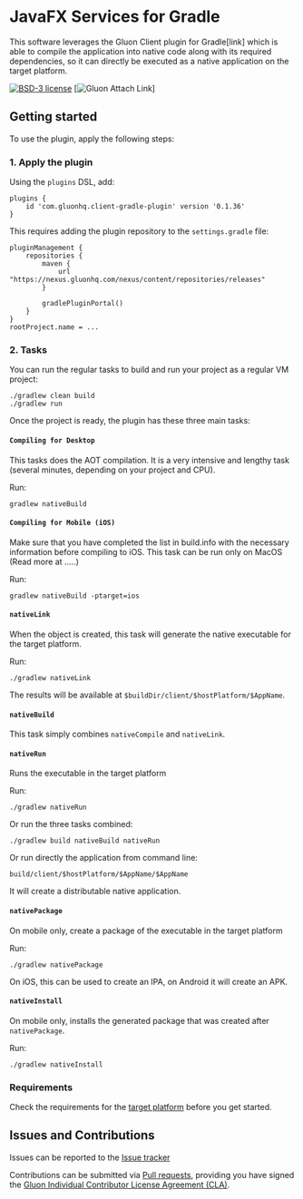 # JavaFX Services for Gradle

This software leverages the Gluon Client plugin for Gradle[link] which is able to compile the application into native code along with its required dependencies, 
so it can directly be executed as a native application on the target platform.

[![BSD-3 license](https://img.shields.io/badge/license-BSD--3-%230778B9.svg)](https://opensource.org/licenses/BSD-3-Clause)
[![Gluon Attach Link](https://)]


## Getting started

To use the plugin, apply the following steps:

### 1. Apply the plugin

Using the `plugins` DSL, add:


    plugins {
        id 'com.gluonhq.client-gradle-plugin' version '0.1.36'
    }
    
This requires adding the plugin repository to the `settings.gradle` file:

    pluginManagement {
        repositories {
            maven {
                url "https://nexus.gluonhq.com/nexus/content/repositories/releases"
            }
            
            gradlePluginPortal()
        }
    }
    rootProject.name = ...

    

### 2. Tasks

You can run the regular tasks to build and run your project as a regular VM project:

    ./gradlew clean build
    ./gradlew run
    
Once the project is ready, the plugin has these three main tasks:    

#### `Compiling for Desktop`

This tasks does the AOT compilation. It is a very intensive and lengthy task (several minutes, depending on your project and CPU).

Run:

    gradlew nativeBuild
    
#### `Compiling for Mobile (iOS)`

Make sure that you have completed the list in build.info with the necessary information before compiling to iOS. 
This task can be run only on MacOS (Read more at .....)

Run:

    gradlew nativeBuild -ptarget=ios

#### `nativeLink`

When the object is created, this task will generate the native executable for the target platform.

Run:

    ./gradlew nativeLink
    
The results will be available at `$buildDir/client/$hostPlatform/$AppName`.
    
#### `nativeBuild`

This task simply combines `nativeCompile` and `nativeLink`.

#### `nativeRun`

Runs the executable in the target platform

Run:

    ./gradlew nativeRun
    
Or run the three tasks combined:

    ./gradlew build nativeBuild nativeRun
    
Or run directly the application from command line:

    build/client/$hostPlatform/$AppName/$AppName    
    
It will create a distributable native application.

#### `nativePackage`

On mobile only, create a package of the executable in the target platform

Run:

	./gradlew nativePackage

On iOS, this can be used to create an IPA, on Android it will create an APK.


#### `nativeInstall`

On mobile only, installs the generated package that was created after `nativePackage`.

Run:

	./gradlew nativeInstall
    
### Requirements

Check the requirements for the [target platform](https://docs.gluonhq.com/#_platforms) before you get started.

## Issues and Contributions ##

Issues can be reported to the [Issue tracker](https://github.com/gluonhq/client-gradle-plugin/issues)

Contributions can be submitted via [Pull requests](https://github.com/gluonhq/client-gradle-plugin/pulls), 
providing you have signed the [Gluon Individual Contributor License Agreement (CLA)](https://docs.google.com/forms/d/16aoFTmzs8lZTfiyrEm8YgMqMYaGQl0J8wA0VJE2LCCY).
